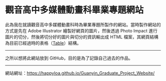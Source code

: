 # 觀音高中多媒體動畫科畢業專題網站
此為我在就讀觀音高中多媒體動畫科時為畢業專題所製作的網站。當時製作網站的方式是先在 Adobe Illustrator 繪製好網頁的圖片，然後透過 Photo Impact 進行圖片的切分，然後將切分好的圖片與切分的資訊輸出成 HTML 檔案，其網頁結構為目前已經過時的表格（[Table](https://developer.mozilla.org/en-US/docs/Web/HTML/Element/table "Table")）結構。

------------

之所以想將此網站放到 GitHub，目的是為了記錄自己過去的作品。

------------

網站網址：https://happyloa.github.io/Guanyin_Graduate_Project_Website/